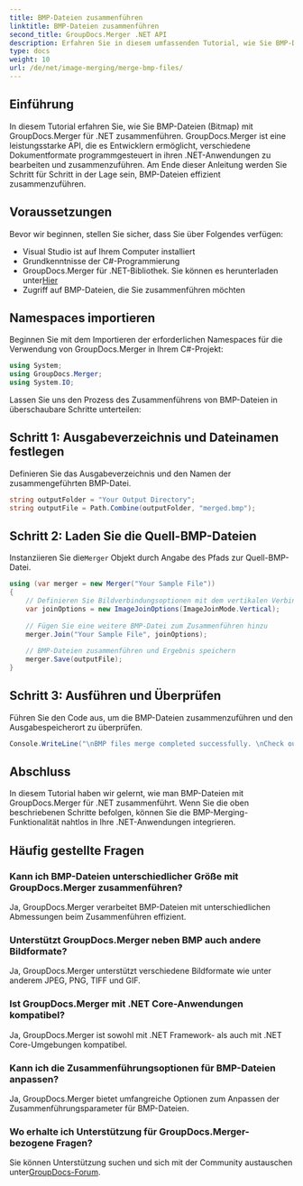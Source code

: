 ```yaml
---
title: BMP-Dateien zusammenführen
linktitle: BMP-Dateien zusammenführen
second_title: GroupDocs.Merger .NET API
description: Erfahren Sie in diesem umfassenden Tutorial, wie Sie BMP-Dateien mit GroupDocs.Merger für .NET zusammenführen. Entwickeln Sie Ihre .NET-Anwendungen effizient.
type: docs
weight: 10
url: /de/net/image-merging/merge-bmp-files/
---
```

## Einführung
In diesem Tutorial erfahren Sie, wie Sie BMP-Dateien (Bitmap) mit GroupDocs.Merger für .NET zusammenführen. GroupDocs.Merger ist eine leistungsstarke API, die es Entwicklern ermöglicht, verschiedene Dokumentformate programmgesteuert in ihren .NET-Anwendungen zu bearbeiten und zusammenzuführen. Am Ende dieser Anleitung werden Sie Schritt für Schritt in der Lage sein, BMP-Dateien effizient zusammenzuführen.
## Voraussetzungen
Bevor wir beginnen, stellen Sie sicher, dass Sie über Folgendes verfügen:
- Visual Studio ist auf Ihrem Computer installiert
- Grundkenntnisse der C#-Programmierung
-  GroupDocs.Merger für .NET-Bibliothek. Sie können es herunterladen unter[Hier](https://releases.groupdocs.com/merger/net/)
- Zugriff auf BMP-Dateien, die Sie zusammenführen möchten
## Namespaces importieren
Beginnen Sie mit dem Importieren der erforderlichen Namespaces für die Verwendung von GroupDocs.Merger in Ihrem C#-Projekt:
```csharp
using System; 
using GroupDocs.Merger;
using System.IO;
```
Lassen Sie uns den Prozess des Zusammenführens von BMP-Dateien in überschaubare Schritte unterteilen:
## Schritt 1: Ausgabeverzeichnis und Dateinamen festlegen
Definieren Sie das Ausgabeverzeichnis und den Namen der zusammengeführten BMP-Datei.
```csharp
string outputFolder = "Your Output Directory";
string outputFile = Path.Combine(outputFolder, "merged.bmp");
```
## Schritt 2: Laden Sie die Quell-BMP-Dateien
 Instanziieren Sie die`Merger` Objekt durch Angabe des Pfads zur Quell-BMP-Datei.
```csharp
using (var merger = new Merger("Your Sample File"))
{
    // Definieren Sie Bildverbindungsoptionen mit dem vertikalen Verbindungsmodus
    var joinOptions = new ImageJoinOptions(ImageJoinMode.Vertical);
    
    // Fügen Sie eine weitere BMP-Datei zum Zusammenführen hinzu
    merger.Join("Your Sample File", joinOptions);
    
    // BMP-Dateien zusammenführen und Ergebnis speichern
    merger.Save(outputFile);
}
```
## Schritt 3: Ausführen und Überprüfen
Führen Sie den Code aus, um die BMP-Dateien zusammenzuführen und den Ausgabespeicherort zu überprüfen.
```csharp
Console.WriteLine("\nBMP files merge completed successfully. \nCheck output in {0}", outputFolder);
```
## Abschluss
In diesem Tutorial haben wir gelernt, wie man BMP-Dateien mit GroupDocs.Merger für .NET zusammenführt. Wenn Sie die oben beschriebenen Schritte befolgen, können Sie die BMP-Merging-Funktionalität nahtlos in Ihre .NET-Anwendungen integrieren.

## Häufig gestellte Fragen
### Kann ich BMP-Dateien unterschiedlicher Größe mit GroupDocs.Merger zusammenführen?
Ja, GroupDocs.Merger verarbeitet BMP-Dateien mit unterschiedlichen Abmessungen beim Zusammenführen effizient.
### Unterstützt GroupDocs.Merger neben BMP auch andere Bildformate?
Ja, GroupDocs.Merger unterstützt verschiedene Bildformate wie unter anderem JPEG, PNG, TIFF und GIF.
### Ist GroupDocs.Merger mit .NET Core-Anwendungen kompatibel?
Ja, GroupDocs.Merger ist sowohl mit .NET Framework- als auch mit .NET Core-Umgebungen kompatibel.
### Kann ich die Zusammenführungsoptionen für BMP-Dateien anpassen?
Ja, GroupDocs.Merger bietet umfangreiche Optionen zum Anpassen der Zusammenführungsparameter für BMP-Dateien.
### Wo erhalte ich Unterstützung für GroupDocs.Merger-bezogene Fragen?
 Sie können Unterstützung suchen und sich mit der Community austauschen unter[GroupDocs-Forum](https://forum.groupdocs.com/c/merger/32).